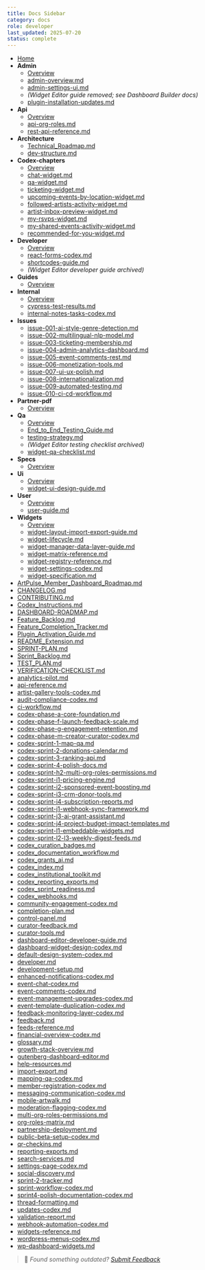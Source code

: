 ```yaml
---
title: Docs Sidebar
category: docs
role: developer
last_updated: 2025-07-20
status: complete
---
```


* [Home](index.md)
* **Admin**
  * [Overview](admin/README.md)
  * [admin-overview.md](admin/admin-overview.md)
  * [admin-settings-ui.md](admin/admin-settings-ui.md)
  * *(Widget Editor guide removed; see Dashboard Builder docs)*
  * [plugin-installation-updates.md](admin/plugin-installation-updates.md)
* **Api**
  * [Overview](api/README.md)
  * [api-org-roles.md](api/api-org-roles.md)
  * [rest-api-reference.md](api/rest-api-reference.md)
* **Architecture**
  * [Technical_Roadmap.md](architecture/Technical_Roadmap.md)
  * [dev-structure.md](architecture/dev-structure.md)
* **Codex-chapters**
  * [Overview](codex-chapters/README.md)
  * [chat-widget.md](codex-chapters/chat-widget.md)
  * [qa-widget.md](codex-chapters/qa-widget.md)
  * [ticketing-widget.md](codex-chapters/ticketing-widget.md)
  * [upcoming-events-by-location-widget.md](codex-chapters/upcoming-events-by-location-widget.md)
  * [followed-artists-activity-widget.md](codex-chapters/followed-artists-activity-widget.md)
  * [artist-inbox-preview-widget.md](codex-chapters/artist-inbox-preview-widget.md)
  * [my-rsvps-widget.md](codex-chapters/my-rsvps-widget.md)
  * [my-shared-events-activity-widget.md](codex-chapters/my-shared-events-activity-widget.md)
  * [recommended-for-you-widget.md](codex-chapters/recommended-for-you-widget.md)
* **Developer**
  * [Overview](developer/README.md)
  * [react-forms-codex.md](developer/react-forms-codex.md)
  * [shortcodes-guide.md](developer/shortcodes-guide.md)
  * *(Widget Editor developer guide archived)*
* **Guides**
  * [Overview](guides/README.md)
* **Internal**
  * [Overview](internal/README.md)
  * [cypress-test-results.md](internal/cypress-test-results.md)
  * [internal-notes-tasks-codex.md](internal/internal-notes-tasks-codex.md)
* **Issues**
  * [issue-001-ai-style-genre-detection.md](issues/issue-001-ai-style-genre-detection.md)
  * [issue-002-multilingual-nlp-model.md](issues/issue-002-multilingual-nlp-model.md)
  * [issue-003-ticketing-membership.md](issues/issue-003-ticketing-membership.md)
  * [issue-004-admin-analytics-dashboard.md](issues/issue-004-admin-analytics-dashboard.md)
  * [issue-005-event-comments-rest.md](issues/issue-005-event-comments-rest.md)
  * [issue-006-monetization-tools.md](issues/issue-006-monetization-tools.md)
  * [issue-007-ui-ux-polish.md](issues/issue-007-ui-ux-polish.md)
  * [issue-008-internationalization.md](issues/issue-008-internationalization.md)
  * [issue-009-automated-testing.md](issues/issue-009-automated-testing.md)
  * [issue-010-ci-cd-workflow.md](issues/issue-010-ci-cd-workflow.md)
* **Partner-pdf**
  * [Overview](partner-pdf/README.md)
* **Qa**
  * [Overview](qa/README.md)
  * [End_to_End_Testing_Guide.md](qa/End_to_End_Testing_Guide.md)
  * [testing-strategy.md](qa/testing-strategy.md)
  * *(Widget Editor testing checklist archived)*
  * [widget-qa-checklist.md](qa/widget-qa-checklist.md)
* **Specs**
  * [Overview](specs/README.md)
* **Ui**
  * [Overview](ui/README.md)
  * [widget-ui-design-guide.md](ui/widget-ui-design-guide.md)
* **User**
  * [Overview](user/README.md)
  * [user-guide.md](user/user-guide.md)
* **Widgets**
  * [Overview](widgets/README.md)
  * [widget-layout-import-export-guide.md](widgets/widget-layout-import-export-guide.md)
  * [widget-lifecycle.md](widgets/widget-lifecycle.md)
  * [widget-manager-data-layer-guide.md](widgets/widget-manager-data-layer-guide.md)
  * [widget-matrix-reference.md](widgets/widget-matrix-reference.md)
  * [widget-registry-reference.md](widgets/widget-registry-reference.md)
  * [widget-settings-codex.md](widgets/widget-settings-codex.md)
  * [widget-specification.md](widgets/widget-specification.md)
* [ArtPulse_Member_Dashboard_Roadmap.md](ArtPulse_Member_Dashboard_Roadmap.md)
* [CHANGELOG.md](CHANGELOG.md)
* [CONTRIBUTING.md](CONTRIBUTING.md)
* [Codex_Instructions.md](Codex_Instructions.md)
* [DASHBOARD-ROADMAP.md](DASHBOARD-ROADMAP.md)
* [Feature_Backlog.md](Feature_Backlog.md)
* [Feature_Completion_Tracker.md](Feature_Completion_Tracker.md)
* [Plugin_Activation_Guide.md](Plugin_Activation_Guide.md)
* [README_Extension.md](README_Extension.md)
* [SPRINT-PLAN.md](SPRINT-PLAN.md)
* [Sprint_Backlog.md](Sprint_Backlog.md)
* [TEST_PLAN.md](TEST_PLAN.md)
* [VERIFICATION-CHECKLIST.md](VERIFICATION-CHECKLIST.md)
* [analytics-pilot.md](analytics-pilot.md)
* [api-reference.md](api-reference.md)
* [artist-gallery-tools-codex.md](artist-gallery-tools-codex.md)
* [audit-compliance-codex.md](audit-compliance-codex.md)
* [ci-workflow.md](ci-workflow.md)
* [codex-phase-a-core-foundation.md](codex-phase-a-core-foundation.md)
* [codex-phase-f-launch-feedback-scale.md](codex-phase-f-launch-feedback-scale.md)
* [codex-phase-g-engagement-retention.md](codex-phase-g-engagement-retention.md)
* [codex-phase-m-creator-curator-codex.md](codex-phase-m-creator-curator-codex.md)
* [codex-sprint-1-map-qa.md](codex-sprint-1-map-qa.md)
* [codex-sprint-2-donations-calendar.md](codex-sprint-2-donations-calendar.md)
* [codex-sprint-3-ranking-api.md](codex-sprint-3-ranking-api.md)
* [codex-sprint-4-polish-docs.md](codex-sprint-4-polish-docs.md)
* [codex-sprint-h2-multi-org-roles-permissions.md](codex-sprint-h2-multi-org-roles-permissions.md)
* [codex-sprint-i1-pricing-engine.md](codex-sprint-i1-pricing-engine.md)
* [codex-sprint-i2-sponsored-event-boosting.md](codex-sprint-i2-sponsored-event-boosting.md)
* [codex-sprint-i3-crm-donor-tools.md](codex-sprint-i3-crm-donor-tools.md)
* [codex-sprint-i4-subscription-reports.md](codex-sprint-i4-subscription-reports.md)
* [codex-sprint-j1-webhook-sync-framework.md](codex-sprint-j1-webhook-sync-framework.md)
* [codex-sprint-j3-ai-grant-assistant.md](codex-sprint-j3-ai-grant-assistant.md)
* [codex-sprint-j4-project-budget-impact-templates.md](codex-sprint-j4-project-budget-impact-templates.md)
* [codex-sprint-l1-embeddable-widgets.md](codex-sprint-l1-embeddable-widgets.md)
* [codex-sprint-l2-l3-weekly-digest-feeds.md](codex-sprint-l2-l3-weekly-digest-feeds.md)
* [codex_curation_badges.md](codex_curation_badges.md)
* [codex_documentation_workflow.md](codex_documentation_workflow.md)
* [codex_grants_ai.md](codex_grants_ai.md)
* [codex_index.md](codex_index.md)
* [codex_institutional_toolkit.md](codex_institutional_toolkit.md)
* [codex_reporting_exports.md](codex_reporting_exports.md)
* [codex_sprint_readiness.md](codex_sprint_readiness.md)
* [codex_webhooks.md](codex_webhooks.md)
* [community-engagement-codex.md](community-engagement-codex.md)
* [completion-plan.md](completion-plan.md)
* [control-panel.md](control-panel.md)
* [curator-feedback.md](curator-feedback.md)
* [curator-tools.md](curator-tools.md)
* [dashboard-editor-developer-guide.md](dashboard-editor-developer-guide.md)
* [dashboard-widget-design-codex.md](dashboard-widget-design-codex.md)
* [default-design-system-codex.md](default-design-system-codex.md)
* [developer.md](developer.md)
* [development-setup.md](development-setup.md)
* [enhanced-notifications-codex.md](enhanced-notifications-codex.md)
* [event-chat-codex.md](event-chat-codex.md)
* [event-comments-codex.md](event-comments-codex.md)
* [event-management-upgrades-codex.md](event-management-upgrades-codex.md)
* [event-template-duplication-codex.md](event-template-duplication-codex.md)
* [feedback-monitoring-layer-codex.md](feedback-monitoring-layer-codex.md)
* [feedback.md](feedback.md)
* [feeds-reference.md](feeds-reference.md)
* [financial-overview-codex.md](financial-overview-codex.md)
* [glossary.md](glossary.md)
* [growth-stack-overview.md](growth-stack-overview.md)
* [gutenberg-dashboard-editor.md](gutenberg-dashboard-editor.md)
* [help-resources.md](help-resources.md)
* [import-export.md](import-export.md)
* [mapping-qa-codex.md](mapping-qa-codex.md)
* [member-registration-codex.md](member-registration-codex.md)
* [messaging-communication-codex.md](messaging-communication-codex.md)
* [mobile-artwalk.md](mobile-artwalk.md)
* [moderation-flagging-codex.md](moderation-flagging-codex.md)
* [multi-org-roles-permissions.md](multi-org-roles-permissions.md)
* [org-roles-matrix.md](org-roles-matrix.md)
* [partnership-deployment.md](partnership-deployment.md)
* [public-beta-setup-codex.md](public-beta-setup-codex.md)
* [qr-checkins.md](qr-checkins.md)
* [reporting-exports.md](reporting-exports.md)
* [search-services.md](search-services.md)
* [settings-page-codex.md](settings-page-codex.md)
* [social-discovery.md](social-discovery.md)
* [sprint-2-tracker.md](sprint-2-tracker.md)
* [sprint-workflow-codex.md](sprint-workflow-codex.md)
* [sprint4-polish-documentation-codex.md](sprint4-polish-documentation-codex.md)
* [thread-formatting.md](thread-formatting.md)
* [updates-codex.md](updates-codex.md)
* [validation-report.md](validation-report.md)
* [webhook-automation-codex.md](webhook-automation-codex.md)
* [widgets-reference.md](widgets-reference.md)
* [wordpress-menus-codex.md](wordpress-menus-codex.md)
* [wp-dashboard-widgets.md](wp-dashboard-widgets.md)
> 💬 *Found something outdated? [Submit Feedback](feedback.md)*

